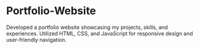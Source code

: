 # Portfolio-Website
Developed a portfolio website showcasing my projects, skills, and experiences. Utilized HTML, CSS, and JavaScript for responsive design and user-friendly navigation. 
